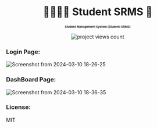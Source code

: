<div align="center" style="margin-bottom: 10px">
  
  <h1 align="center">👩‍🎓👨‍🎓 Student SRMS 🚀</h1>
  <p align="center" style="font-size: 8px;font-weight: 700">Student Management System (Student-SRMS) </p>
  <p align="center"> <img src="https://komarev.com/ghpvc/?username=laravel-srms&label=Student%20SRMS&color=0e75b6&style=flat" alt="project views count" /> </p>


</div>

### Login Page:
![Screenshot from 2024-03-10 18-26-25](https://github.com/web-team-cive/laravel-SRMS/assets/76619967/5592f74c-6e61-4bc1-b011-24dd481c58fa)


### DashBoard Page:
![Screenshot from 2024-03-10 18-36-35](https://github.com/web-team-cive/laravel-SRMS/assets/76619967/8c906e39-b30c-4c23-b1bd-b9d899dc4a1a)


### License:
MIT

